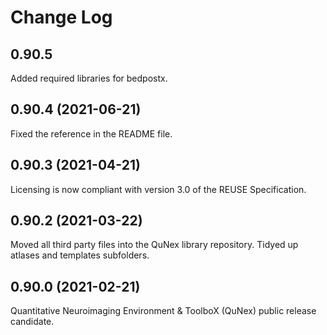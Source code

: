 <!--
SPDX-FileCopyrightText: 2021 QuNex development team <https://qunex.yale.edu/>

SPDX-License-Identifier: GPL-3.0-or-later
-->

# Change Log

## 0.90.5

Added required libraries for bedpostx.

## 0.90.4 (2021-06-21)

Fixed the reference in the README file.

## 0.90.3 (2021-04-21)

Licensing is now compliant with version 3.0 of the REUSE Specification.

## 0.90.2 (2021-03-22)

Moved all third party files into the QuNex library repository. Tidyed up atlases and templates subfolders.

## 0.90.0 (2021-02-21)

Quantitative Neuroimaging Environment & ToolboX (QuNex) public release candidate.
